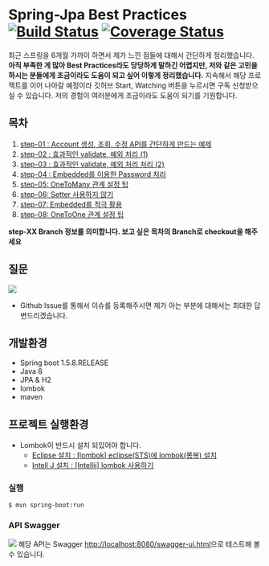 # Spring-Jpa Best Practices [![Build Status](https://travis-ci.org/cheese10yun/spring-jpa-best-practices.svg?branch=master)](https://travis-ci.org/cheese10yun/spring-jpa-best-practices) [![Coverage Status](https://coveralls.io/repos/github/cheese10yun/spring-jpa-best-practices/badge.svg?branch=master)](https://coveralls.io/github/cheese10yun/spring-jpa-best-practices?branch=master)

최근 스프링을 6개월 가까이 하면서 제가 느낀 점들에 대해서 간단하게 정리했습니다. **아직 부족한 게 많아 Best Practices라도 당당하게 말하긴 어렵지만, 저와 같은 고민을 하시는 분들에게 조금이라도 도움이 되고 싶어 이렇게 정리했습니다.** 지속해서 해당 프로젝트를 이어 나아갈 예정이라 깃허브 Start, Watching 버튼을 누르시면 구독 신청받으실 수 있습니다. 저의 경험이 여러분에게 조금이라도 도움이 되기를 기원합니다.


## 목차
1. [step-01 : Account 생성, 조회, 수정 API를 간단하게 만드는 예제](https://github.com/cheese10yun/spring-jpa/blob/master/doc/step-01.md)
2. [step-02 : 효과적인 validate, 예외 처리 (1)](https://github.com/cheese10yun/spring-jpa/blob/master/doc/step-02.md)
3. [step-03 : 효과적인 validate, 예외 처리 처리 (2)](https://github.com/cheese10yun/spring-jpa-best-practices/blob/master/doc/step-03.md)
4. [step-04 : Embedded를 이용한 Password 처리](https://github.com/cheese10yun/spring-jpa-best-practices/blob/master/doc/step-04.md)
5. [step-05: OneToMany 관계 설정 팁](https://github.com/cheese10yun/spring-jpa-best-practices/blob/master/doc/step-05.md)
6. [step-06: Setter 사용하지 않기](https://github.com/cheese10yun/spring-jpa-best-practices/blob/master/doc/step-06.md)
7. [step-07: Embedded를 적극 활용](https://github.com/cheese10yun/spring-jpa-best-practices/blob/master/doc/step-07.md)
8. [step-08: OneToOne 관계 설정 팁](https://github.com/cheese10yun/spring-jpa-best-practices/blob/master/doc/step-08.md)

**step-XX Branch 정보를 의미합니다. 보고 싶은 목차의 Branch로 checkout을 해주세요**


## 질문
![](https://i.imgur.com/Y4t4oWM.png)

* Github Issue를 통해서 이슈를 등록해주시면 제가 아는 부분에 대해서는 최대한 답변드리겠습니다.

## 개발환경
* Spring boot 1.5.8.RELEASE
* Java 8
* JPA & H2
* lombok
* maven

## 프로젝트 실행환경

* Lombok이 반드시 설치 되있어야 합니다.
  - [Eclipse 설치 : [lombok] eclipse(STS)에 lombok(롬복) 설치](http://countryxide.tistory.com/16)
  - [Intell J 설치 : [Intellij] lombok 사용하기](http://blog.woniper.net/229)

### 실행
```
$ mvn spring-boot:run
```

### API Swagger
![](https://i.imgur.com/1cc1auF.png)
해당 API는 Swagger [http://localhost:8080/swagger-ui.html](http://localhost:8080/swagger-ui.html)으로 테스트해 볼 수 있습니다.
